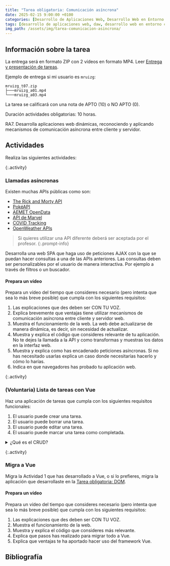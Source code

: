 ```yaml
---
title: "Tarea obligatoria: Comunicación asíncrona"
date: 2025-02-15 9:00:00 +0100
categories: [Desarrollo de Aplicaciones Web, Desarrollo Web en Entorno Cliente]
tags: [desarrollo de aplicaciones web, daw, desarrollo web en entorno cliente, dwec, practica, tarea, javascript]
img_path: /assets/img/tarea-comunicacion-asincrona/
---
```


## Información sobre la tarea

La entrega será en formato ZIP con 2 vídeos en formato MP4. Leer [Entrega y presentación de tareas](/posts/entrega-presentacion-tareas/).

Ejemplo de entrega si mi usuario es `mruizg`:

```plaintext
mruizg_t07.zip
├───mruizg_a01.mp4
└───mruizg_a03.mp4
```

La tarea se calificará con una nota de APTO (10) o NO APTO (0).

Duración actividades obligatorias: 10 horas.

RA7. Desarrolla aplicaciones web dinámicas, reconociendo y aplicando mecanismos de comunicación asíncrona entre cliente y servidor.

## Actividades

Realiza las siguientes actividades:

{:.activity}
### Llamadas asíncronas

Existen muchas APIs públicas como son:

- [The Rick and Morty API](https://rickandmortyapi.com/)
- [PokéAPI](https://pokeapi.co/)
- [AEMET OpenData](https://opendata.aemet.es/dist/index.html)
- [API de Marvel](https://developer.marvel.com/)
- [COVID Tracking](https://covidtracking.com/data)
- [OpenWeather APIs](https://openweathermap.org/api)

> Si quieres utilizar una API diferente deberá ser aceptada por el profesor.
{:.prompt-info}

Desarrolla una web SPA que haga uso de peticiones AJAX con la que se puedan hacer consultas a una de las APIs anteriores. Las consultas deben ser personalizables por el usuario de manera interactiva. Por ejemplo a través de filtros o un buscador.

#### Prepara un vídeo

Prepara un vídeo del tiempo que consideres necesario (pero intenta que sea lo más breve posible) que cumpla con los siguientes requisitos:

1. Las explicaciones que des deben ser CON TU VOZ.
1. Explica brevemente que ventajas tiene utilizar mecanismos de comunicación asíncrona entre cliente y servidor web.
1. Muestra el funcionamiento de la web. La web debe actualizarse de manera dinámica, es decir, sin necesidad de actualizar.
1. Muestra y explica el código que consideres relevante de tu aplicación. No te dejes la llamada a la API y como transformas y muestras los datos en la interfaz web.
1. Muestra y explica como has encadenado peticiones asíncronas. Si no has necesitado usarlas explica un caso donde necesitarías hacerlo y cómo lo harías.
1. Indica en que navegadores has probado tu aplicación web.

{:.activity}
### (Voluntaria) Lista de tareas con Vue

Haz una aplicación de tareas que cumpla con los siguientes requisitos funcionales:

1. El usuario puede crear una tarea.
1. El usuario puede borrar una tarea.
1. El usuario puede editar una tarea.
1. El usuario puede marcar una tarea como completada.

<details class="card mb-2">
  <summary class="card-header question">¿Qué es el CRUD?</summary>
  <div class="card-body" markdown="1">

**CRUD** es un acrónimo que representa las **cuatro operaciones básicas** que se pueden realizar sobre datos en una aplicación informática, especialmente en contextos de desarrollo web y gestión de bases de datos:

| Letra | Significado en inglés | Significado en español | Acción típica                |
| ----- | --------------------- | ---------------------- | ---------------------------- |
| C     | Create                | Crear                  | Añadir nuevos datos          |
| R     | Read                  | Leer                   | Consultar o visualizar datos |
| U     | Update                | Actualizar o modificar | Cambiar datos existentes     |
| D     | Delete                | Eliminar               | Borrar datos                 |

Por ejemplo, en una aplicación que gestiona usuarios, las acciones CRUD serían:

- **Create**: Registrar un nuevo usuario.
- **Read**: Ver la lista de usuarios o los datos de un usuario específico.
- **Update**: Cambiar el nombre o correo de un usuario.
- **Delete**: Borrar un usuario del sistema.

<!-- Comentario para que no se descuajeringue la cosa -->
  </div>
</details>

{:.activity}
### Migra a Vue

Migra la Actividad 1 que has desarrollado a Vue, o si lo prefieres, migra la aplicación que desarrollaste en la [Tarea obligatoria: DOM](/posts/tarea-dom/).

#### Prepara un vídeo

Prepara un vídeo del tiempo que consideres necesario (pero intenta que sea lo más breve posible) que cumpla con los siguientes requisitos:

1. Las explicaciones que des deben ser CON TU VOZ.
1. Muestra el funcionamiento de la web.
1. Muestra y explica el código que consideres más relevante.
1. Explica que pasos has realizado para migrar todo a Vue.
1. Explica que ventajas te ha aportado hacer uso del framework Vue.

## Bibliografía


